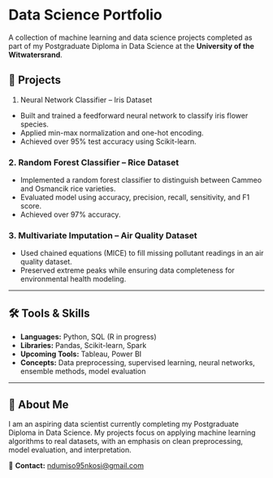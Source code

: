 # Data Science Portfolio

A collection of machine learning and data science projects completed as part of my Postgraduate Diploma in Data Science at the **University of the Witwatersrand**.

## 📂 Projects

1. Neural Network Classifier – Iris Dataset
- Built and trained a feedforward neural network to classify iris flower species.
- Applied min-max normalization and one-hot encoding.
- Achieved over 95% test accuracy using Scikit-learn.

### 2. Random Forest Classifier – Rice Dataset
- Implemented a random forest classifier to distinguish between Cammeo and Osmancik rice varieties.
- Evaluated model using accuracy, precision, recall, sensitivity, and F1 score.
- Achieved over 97% accuracy.

### 3. Multivariate Imputation – Air Quality Dataset
- Used chained equations (MICE) to fill missing pollutant readings in an air quality dataset.
- Preserved extreme peaks while ensuring data completeness for environmental health modeling.


---

## 🛠 Tools & Skills
- **Languages:** Python, SQL (R in progress)
- **Libraries:** Pandas, Scikit-learn, Spark
- **Upcoming Tools:** Tableau, Power BI
- **Concepts:** Data preprocessing, supervised learning, neural networks, ensemble methods, model evaluation

---

## 🎯 About Me
I am an aspiring data scientist currently completing my Postgraduate Diploma in Data Science. My projects focus on applying machine learning algorithms to real datasets, with an emphasis on clean preprocessing, model evaluation, and interpretation.

📧 **Contact:** ndumiso95nkosi@gmail.com  

